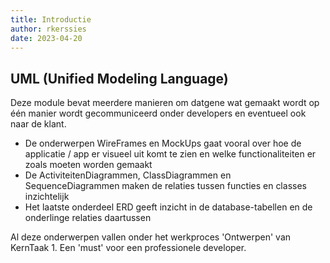 ```yaml
---
title: Introductie
author: rkerssies
date: 2023-04-20
---
```


## UML (Unified Modeling Language)
Deze module bevat meerdere manieren om datgene wat gemaakt wordt op één manier wordt gecommuniceerd onder developers 
en eventueel ook naar de klant.

* De onderwerpen WireFrames en MockUps gaat vooral over hoe de applicatie / app er visueel 
uit komt te zien en welke functionaliteiten er zoals moeten worden gemaakt
* De ActiviteitenDiagrammen, ClassDiagrammen en SequenceDiagrammen maken de relaties tussen functies en classes inzichtelijk
* Het laatste onderdeel ERD geeft inzicht in de database-tabellen en de onderlinge relaties daartussen 

Al deze onderwerpen vallen onder het werkproces 'Ontwerpen' van KernTaak 1. Een 'must' voor een professionele developer.
